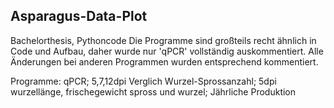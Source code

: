 ## Asparagus-Data-Plot
Bachelorthesis, Pythoncode
Die Programme sind großteils recht ähnlich in Code und Aufbau, daher wurde nur 'qPCR' vollständig auskommentiert.
Alle Änderungen bei anderen Programmen wurden entsprechend kommentiert.


Programme:
qPCR;
5,7,12dpi Verglich Wurzel-Sprossanzahl;
5dpi wurzellänge, frischegewicht spross und wurzel;
Jährliche Produktion
